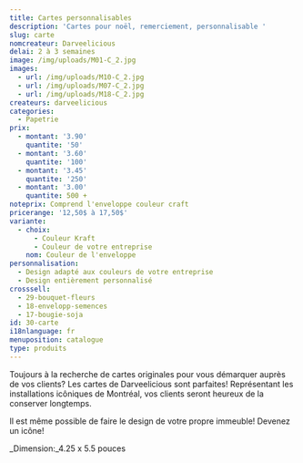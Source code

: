 ```yaml
---
title: Cartes personnalisables
description: 'Cartes pour noël, remerciement, personnalisable '
slug: carte
nomcreateur: Darveelicious
delai: 2 à 3 semaines
image: /img/uploads/M01-C_2.jpg
images:
  - url: /img/uploads/M10-C_2.jpg
  - url: /img/uploads/M07-C_2.jpg
  - url: /img/uploads/M18-C_2.jpg
createurs: darveelicious
categories:
  - Papetrie
prix:
  - montant: '3.90'
    quantite: '50'
  - montant: '3.60'
    quantite: '100'
  - montant: '3.45'
    quantite: '250'
  - montant: '3.00'
    quantite: 500 +
noteprix: Comprend l'enveloppe couleur craft
pricerange: '12,50$ à 17,50$'
variante:
  - choix:
      - Couleur Kraft
      - Couleur de votre entreprise
    nom: Couleur de l'enveloppe
personnalisation:
  - Design adapté aux couleurs de votre entreprise
  - Design entièrement personnalisé
crosssell:
  - 29-bouquet-fleurs
  - 18-envelopp-semences
  - 17-bougie-soja
id: 30-carte
i18nlanguage: fr
menuposition: catalogue
type: produits
---
```

Toujours à la recherche de cartes originales pour vous démarquer auprès de vos clients? Les cartes de Darveelicious sont parfaites! Représentant les installations icôniques de Montréal, vos clients seront heureux de la conserver longtemps.

Il est même possible de faire le design de votre propre immeuble! Devenez un icône!

_Dimension:_4.25 x 5.5 pouces

